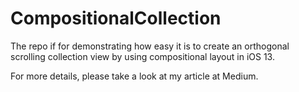 # CompositionalCollection

The repo if for demonstrating how easy it is to create an orthogonal scrolling collection view by using compositional layout in iOS 13.


For more details, please take a look at my article at Medium.

